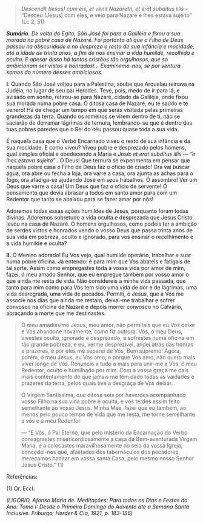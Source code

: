 > *Descendit (Iesus) cum eis, et venit Nazareth, et erat subditus illis* – “Desceu (Jesus) com eles, e veio para Nazaré e lhes estava sujeito” (Lc 2, 51)

***Sumário.** De volta do Egito, São José foi para a Galiléia e fixou a sua morada na pobre casa de Nazaré. Foi portanto ali que o Filho de Deus passou na obscuridade e no desprezo o resto de sua infância e mocidade, até a idade de trinta anos, a fim de nos ensinar a vida humilde, recolhida e oculta. E apesar disso há tantos cristãos tão orgulhosos, que só ambicionam ser vistos e honrados!… Examinemo-nos, se por ventura somos do número desses ambiciosos.*

**I.** Quando São José voltou para a Palestina, soube que Arquelau reinava na Judéia, no lugar de seu pai Herodes. Teve, pois, medo de ir para lá, e avisado em sonho, retirou-se para Nazaré, cidade da Galiléia, onde fixou sua morada numa pobre casa. Ó ditosa casa de Nazaré, eu te saúdo e te venero! Há de chegar um tempo em que serás visitada pelas primeiras grandezas da terra. Quando os romeiros se virem dentro de ti, não se saciarão de derramar lágrimas de ternura, lembrando-se que é dentro das tuas pobres paredes que o Rei do céu passou quase toda a sua vida.

É naquela casa que o Verbo Encarnado viveu o resto de sua infância e da sua mocidade. E como viveu? Viveu pobre e desprezado pelos homens, qual simples oficial e obedecendo a Maria e José: *et erat subditus illis — “e lhes estava sujeito”* . Ó Deus! Que ternura se experimenta em pensar que naquela pobre casa o Filho de Deus faz o ofício de criado! Ora vai buscar água, ora abre ou fecha a loja, ora varre a casa, ora ajunta as achas para o fogo, ora afadiga-se ajudando José em seus trabalhos. Ó assombro! Ver um Deus que varre a casa! Um Deus que faz o ofício de servente! Ó pensamento que devia abrasar a todos em santo amor para com um Redentor que tanto se abaixou para se fazer amar por nós!

Adoremos todas essas ações humildes de Jesus, porquanto foram todas divinas. Adoremos sobretudo a vida oculta e desprezada que Jesus Cristo levou na casa de Nazaré. Ó homens orgulhosos, como podeis ter a ambição de serdes vistos e honrados vendo o vosso Deus que passa trinta anos de sua vida em pobreza, oculto e ignorado, para vos ensinar o recolhimento e a vida humilde e oculta?

**II.** Ó Menino adorado! Eu Vos vejo, qual humilde operário, trabalhar e suar numa pobre oficina. Já entendo: é para mim que Vos abateis e fatigais de tal sorte. Assim como empregastes toda a vossa vida por amor de mim, fazei, ó meu amado Senhor, que eu empregue também por vosso amor o que ainda me resta de vida. Não considereis a minha vida passada, que tanto para mim como para Vós tem sido uma vida de dor e de lágrimas, uma vida desregrada, uma vida de pecados. Permiti, ó Jesus, que a Vós me associe nos dias que ainda me restam, deixai-me trabalhar e sofrer convosco na oficina de Nazaré e depois morrer convosco no Calvário, abraçando a morte que me destinastes.

> Ó meu amadíssimo Jesus, meu amor, não permitais que eu Vos deixe e Vos abandone novamente, como fiz outrora. Vós, ó meu Deus, vivestes oculto, ignorado e desprezado, e sofrestes numa oficina em tão grande pobreza, e eu, verme desprezível, andei atrás das honras e prazeres, e por eles me separei de Vós, Bem supremo! Agora, porém, ó meu Jesus, eu Vos amo; e porque Vos amo, não quero mais viver longe de Vós. Renuncio a tudo o mais para unir-me a Vós, ó meu Redentor, oculto e humilhado por mim. Com a vossa graça me dais mais contentamento do que jamais me têm dado todas as vaidades e prazeres da terra, pelos quais tive a desgraça de Vos deixar.
>
> Ó Virgem Santíssima, que ditosa sois por haverdes acompanhado vosso Filho na sua vida pobre e oculta, e vos terdes assim feito semelhante ao vosso Jesus. Minha Mãe, fazei que eu também, ao menos pelo pouco tempo de vida que me resta, me torne semelhante a vós e a meu Redentor.
>
> — “E Vós, ó Pai Eterno, que pelo mistério da Encarnação do Verbo consagrastes misericordiosamente a casa da Bem-aventurada Virgem Maria, e a colocastes maravilhosamente no seio da vossa Igreja, concedei-nos que, afastados dos tabernáculos dos pecadores, mereçamos habitar em vossa santa Casa, pelo mesmo nosso Senhor Jesus Cristo.” (1)

Referências:

\(1\) Or. Eccl.

*(LIGÓRIO, Afonso Maria de. Meditações: Para todos os Dias e Festas do Ano: Tomo I: Desde o Primeiro Domingo do Advento até a Semana Santa Inclusive. Friburgo: Herder & Cia, 1921, p. 183-186)*
